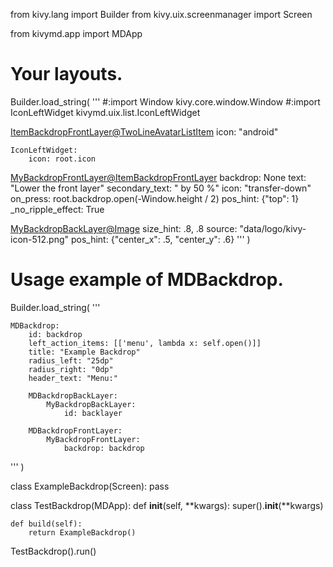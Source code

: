 from kivy.lang import Builder
from kivy.uix.screenmanager import Screen

from kivymd.app import MDApp

# Your layouts.
Builder.load_string(
    '''
#:import Window kivy.core.window.Window
#:import IconLeftWidget kivymd.uix.list.IconLeftWidget


<ItemBackdropFrontLayer@TwoLineAvatarListItem>
    icon: "android"

    IconLeftWidget:
        icon: root.icon


<MyBackdropFrontLayer@ItemBackdropFrontLayer>
    backdrop: None
    text: "Lower the front layer"
    secondary_text: " by 50 %"
    icon: "transfer-down"
    on_press: root.backdrop.open(-Window.height / 2)
    pos_hint: {"top": 1}
    _no_ripple_effect: True


<MyBackdropBackLayer@Image>
    size_hint: .8, .8
    source: "data/logo/kivy-icon-512.png"
    pos_hint: {"center_x": .5, "center_y": .6}
'''
)

# Usage example of MDBackdrop.
Builder.load_string(
    '''
<ExampleBackdrop>

    MDBackdrop:
        id: backdrop
        left_action_items: [['menu', lambda x: self.open()]]
        title: "Example Backdrop"
        radius_left: "25dp"
        radius_right: "0dp"
        header_text: "Menu:"

        MDBackdropBackLayer:
            MyBackdropBackLayer:
                id: backlayer

        MDBackdropFrontLayer:
            MyBackdropFrontLayer:
                backdrop: backdrop
'''
)


class ExampleBackdrop(Screen):
    pass


class TestBackdrop(MDApp):
    def __init__(self, **kwargs):
        super().__init__(**kwargs)

    def build(self):
        return ExampleBackdrop()


TestBackdrop().run()